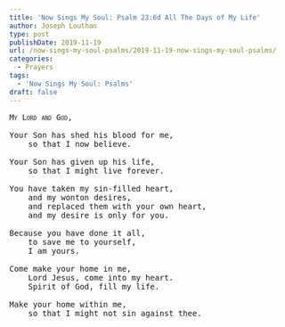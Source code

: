 ```yaml
---
title: 'Now Sings My Soul: Psalm 23:6d All The Days of My Life'
author: Joseph Louthan
type: post
publishDate: 2019-11-19
url: /now-sings-my-soul-psalms/2019-11-19-now-sings-my-soul-psalms/
categories:
  - Prayers
tags:
  - 'Now Sings My Soul: Psalms'
draft: false
---
```

<pre>
<div style="font-variant: small-caps;">My Lord and God,</div>
Your Son has shed his blood for me,  
	so that I now believe.

Your Son has given up his life,  
	so that I might live forever.

You have taken my sin-filled heart,  
	and my wonton desires,  
	and replaced them with your own heart,  
	and my desire is only for you.

Because you have done it all,  
	to save me to yourself,  
	I am yours.

Come make your home in me,  
	Lord Jesus, come into my heart.  
	Spirit of God, fill my life.

Make your home within me,  
	so that I might not sin against thee.
</pre>
